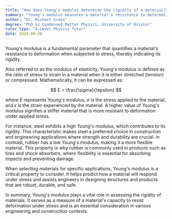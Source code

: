 ```yaml
---
title: "How does Young's modulus determine the rigidity of a material?"
summary: "Young's modulus measures a material's resistance to deformation under stress, determining its rigidity."
author: "Dr. Michael Green"
degree: "PhD in Condensed Matter Physics, University of Bristol"
tutor_type: "A-Level Physics Tutor"
date: 2024-08-30
---
```


Young's modulus is a fundamental parameter that quantifies a material's resistance to deformation when subjected to stress, thereby indicating its rigidity.

Also referred to as the modulus of elasticity, Young's modulus is defined as the ratio of stress to strain in a material when it is either stretched (tension) or compressed. Mathematically, it can be expressed as:

$$
E = \frac{\sigma}{\epsilon}
$$

where $E$ represents Young's modulus, $\sigma$ is the stress applied to the material, and $\epsilon$ is the strain experienced by the material. A higher value of Young's modulus signifies a stiffer material that is more resistant to deformation under applied stress.

For instance, steel exhibits a high Young's modulus, which contributes to its rigidity. This characteristic makes steel a preferred choice in construction and engineering applications where strength and durability are crucial. In contrast, rubber has a low Young's modulus, making it a more flexible material. This property is why rubber is commonly used in products such as tires and shock absorbers, where flexibility is essential for absorbing impacts and preventing damage.

When selecting materials for specific applications, Young's modulus is a critical property to consider. It helps predict how a material will respond under stress and assists engineers in designing structures and products that are robust, durable, and safe.

In summary, Young's modulus plays a vital role in assessing the rigidity of materials. It serves as a measure of a material's capacity to resist deformation under stress and is an essential consideration in various engineering and construction contexts.
    